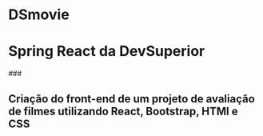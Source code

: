# DSmovie
<h1>Spring React da DevSuperior</h1>
###
<h2> Criação do front-end de um projeto de avaliação de filmes utilizando React, Bootstrap, HTMl e CSS</h2>

